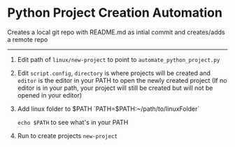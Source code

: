 # Python Project Creation Automation

Creates a local git repo with README.md as intial commit and creates/adds a remote repo

---

1) Edit path of `linux/new-project` to point to `automate_python_project.py`

2) Edit `script.config`, `directory` is where projects will be created and `editor` is the editor in your PATH to open the newly created project (If no editor is in your path, your project will still be created but will not be opened in your editor)

3) Add linux folder to $PATH
`PATH=$PATH:~/path/to/linuxFolder`

   `echo $PATH` to see what's in your PATH

4) Run to create projects
`new-project`